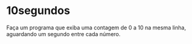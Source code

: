 # 10segundos
Faça um programa que exiba uma contagem de 0 a 10 na mesma linha, aguardando um segundo entre cada número.
